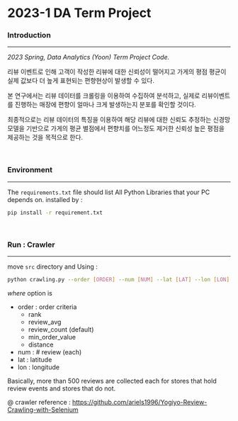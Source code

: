 # 2023-1 DA Term Project

### Introduction

---

_2023 Spring, Data Analytics (Yoon) Term Project Code._

리뷰 이벤트로 인해 고객이 작성한 리뷰에 대한 신뢰성이 떨어지고 가게의 평점 평균이 실제 값보다 더 높게 표현되는 편향현상이 발생할 수 있다.

본 연구에서는 리뷰 데이터를 크롤링을 이용하여 수집하여 분석하고, 실제로 리뷰이벤트를 진행하는 매장에 편향이 얼마나 크게 발생하는지 분포를 확인할 것이다.

최종적으로는 리뷰 데이터의 특징을 이용하여 해당 리뷰에 대한 신뢰도 추정하는 신경망 모델을 기반으로 가게의 평균 별점에서 편향치를 어느정도 제거한 신뢰성 높은 평점을 제공하는 것을 목적으로 한다.

<br>

### Environment

---

The `requirements.txt` file should list All Python Libraries that your PC depends on. installed by :
```bash
pip install -r requirement.txt
```

<br>

### Run : Crawler

---
move `src` directory and Using :
``` bash
python crawling.py --order [ORDER] --num [NUM] --lat [LAT] --lon [LON]
```
_where_ option is 

- order : order criteria
  - rank
  - review_avg
  - review_count (default)
  - min_order_value
  - distance
- num : # review (each)
- lat : latitude
- lon : longitude

Basically, more than 500 reviews are collected each for stores that hold review events and stores that do not. 

@ crawler reference : https://github.com/ariels1996/Yogiyo-Review-Crawling-with-Selenium
